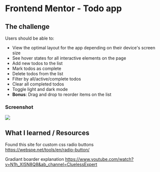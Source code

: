 # Frontend Mentor - Todo app

## The challenge

Users should be able to:

-   View the optimal layout for the app depending on their device's screen size
-   See hover states for all interactive elements on the page
-   Add new todos to the list
-   Mark todos as complete
-   Delete todos from the list
-   Filter by all/active/complete todos
-   Clear all completed todos
-   Toggle light and dark mode
-   **Bonus**: Drag and drop to reorder items on the list

### Screenshot

![](./screenshot.jpg)


## What I learned / Resources

Found this site for custom css radio buttons
https://webspe.net/tools/en/radio-button/

Gradiant boarder explanation
https://www.youtube.com/watch?v=N1h_XISN8Q8&ab_channel=CluelessExpert